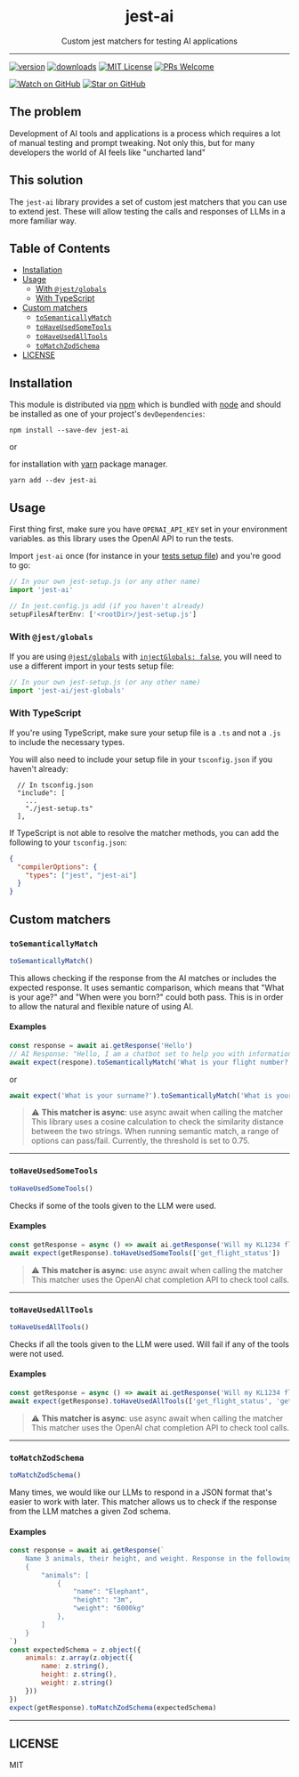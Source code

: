 <div align="center">
<h1>jest-ai</h1>

<p>Custom jest matchers for testing AI applications</p>

</div>

---

<!-- prettier-ignore-start -->
[![version][version-badge]][package] [![downloads][downloads-badge]][npmtrends]
[![MIT License][license-badge]][license]
[![PRs Welcome][prs-badge]][prs]

[![Watch on GitHub][github-watch-badge]][github-watch]
[![Star on GitHub][github-star-badge]][github-star]
<!-- prettier-ignore-end -->

## The problem

Development of AI tools and applications is a process which requires a lot of manual testing and prompt tweaking.
Not only this, but for many developers the world of AI feels like "uncharted land"

## This solution

The `jest-ai` library provides a set of custom jest matchers
that you can use to extend jest. These will allow testing the calls and responses of LLMs in a more familiar way.

## Table of Contents

- [Installation](#installation)
- [Usage](#usage)
  - [With `@jest/globals`](#with-jestglobals)
  - [With TypeScript](#with-typescript)
- [Custom matchers](#custom-matchers)
  - [`toSemanticallyMatch`](#tosemanticallymatch)
  - [`toHaveUsedSomeTools`](#tohaveusedsometools)
  - [`toHaveUsedAllTools`](#tohaveusedalltools)
  - [`toMatchZodSchema`](#tomatchzodschema)
- [LICENSE](#license)

<!-- END doctoc generated TOC please keep comment here to allow auto update -->

## Installation

This module is distributed via [npm][npm] which is bundled with [node][node] and
should be installed as one of your project's `devDependencies`:

```
npm install --save-dev jest-ai
```

or

for installation with [yarn](https://yarnpkg.com/) package manager.

```
yarn add --dev jest-ai
```

## Usage

First thing first, make sure you have `OPENAI_API_KEY` set in your environment variables.
as this library uses the OpenAI API to run the tests.

Import `jest-ai` once (for instance in your [tests setup
file][]) and you're good to go:

[tests setup file]:
  https://jestjs.io/docs/en/configuration.html#setupfilesafterenv-array

```javascript
// In your own jest-setup.js (or any other name)
import 'jest-ai'

// In jest.config.js add (if you haven't already)
setupFilesAfterEnv: ['<rootDir>/jest-setup.js']
```

### With `@jest/globals`

If you are using [`@jest/globals`][jest-globals announcement] with
[`injectGlobals: false`][inject-globals docs], you will need to use a different
import in your tests setup file:

```javascript
// In your own jest-setup.js (or any other name)
import 'jest-ai/jest-globals'
```

[jest-globals announcement]:
  https://jestjs.io/blog/2020/05/05/jest-26#a-new-way-to-consume-jest---jestglobals
[inject-globals docs]:
  https://jestjs.io/docs/configuration#injectglobals-boolean

### With TypeScript

If you're using TypeScript, make sure your setup file is a `.ts` and not a `.js`
to include the necessary types.

You will also need to include your setup file in your `tsconfig.json` if you
haven't already:

```
  // In tsconfig.json
  "include": [
    ...
    "./jest-setup.ts"
  ],
```

If TypeScript is not able to resolve the matcher methods, you can add the following to your `tsconfig.json`:
```json
{
  "compilerOptions": {
    "types": ["jest", "jest-ai"]
  }
}
```

## Custom matchers

### `toSemanticallyMatch`

```typescript
toSemanticallyMatch()
```

This allows checking if the response from the AI matches or includes the expected response.
It uses semantic comparison, which means that "What is your age?" and "When were you born?" could both pass.
This is in order to allow the natural and flexible nature of using AI.

#### Examples

```javascript
const response = await ai.getResponse('Hello')
// AI Response: "Hello, I am a chatbot set to help you with information for your flight. Can you please share your flight number with me?"
await expect(respone).toSemanticallyMatch('What is your flight number?')
```
or
```javascript
await expect('What is your surname?').toSemanticallyMatch('What is your last name?')
```

> :warning: **This matcher is async**: use async await when calling the matcher 
> This library uses a cosine calculation to check the similarity distance between the two strings.
> When running semantic match, a range of options can pass/fail. Currently, the threshold is set to 0.75.

<hr />

### `toHaveUsedSomeTools`

```typescript
toHaveUsedSomeTools()
```

Checks if some of the tools given to the LLM were used.

#### Examples

```javascript
const getResponse = async () => await ai.getResponse('Will my KL1234 flight be delayed?')
await expect(getResponse).toHaveUsedSomeTools(['get_flight_status'])
```

> :warning: **This matcher is async**: use async await when calling the matcher
> This matcher uses the OpenAI chat completion API to check tool calls.

<hr />

### `toHaveUsedAllTools`

```typescript
toHaveUsedAllTools()
```

Checks if all the tools given to the LLM were used. Will fail if any of the tools were not used.

#### Examples

```javascript
const getResponse = async () => await ai.getResponse('Will my KL1234 flight be delayed?')
await expect(getResponse).toHaveUsedAllTools(['get_flight_status', 'get_flight_delay'])
```

> :warning: **This matcher is async**: use async await when calling the matcher
> This matcher uses the OpenAI chat completion API to check tool calls.

<hr />

### `toMatchZodSchema`

```typescript
toMatchZodSchema()
```

Many times, we would like our LLMs to respond in a JSON format that's easier to work with later.
This matcher allows us to check if the response from the LLM matches a given Zod schema.

#### Examples

```javascript
const response = await ai.getResponse(`
    Name 3 animals, their height, and weight. Response in the following JSON format:
    {
        "animals": [
            {
                "name": "Elephant",
                "height": "3m",
                "weight": "6000kg"
            },
        ]
    }
`)
const expectedSchema = z.object({
    animals: z.array(z.object({
        name: z.string(),
        height: z.string(),
        weight: z.string()
    }))
})
expect(getResponse).toMatchZodSchema(expectedSchema)
```

<hr />

## LICENSE

MIT

<!-- prettier-ignore-start -->
[jest]: https://facebook.github.io/jest/
[npm]: https://www.npmjs.com/
[node]: https://nodejs.org
[version-badge]:
 https://img.shields.io/npm/v/@codeably/jest-ai.svg?style=flat-square
[package]: https://www.npmjs.com/package/@codeably/jest-ai
[downloads-badge]: 
  https://img.shields.io/npm/dm/@codeably/jest-ai.svg?style=flat-square
[npmtrends]: http://www.npmtrends.com/@codeably/jest-ai
[license-badge]: 
  https://img.shields.io/npm/l/@codeably/jest-ai.svg?style=flat-square
[license]: https://github.com/codeably-io/jest-ai/blob/main/LICENSE
[prs-badge]: 
  https://img.shields.io/badge/PRs-welcome-brightgreen.svg?style=flat-square
[prs]: http://makeapullrequest.com
[github-watch-badge]:
  https://img.shields.io/github/watchers/codeably-io/jest-ai.svg?style=social
[github-watch]: https://github.com/codeably-io/jest-ai/watchers
[github-star-badge]:
  https://img.shields.io/github/stars/codeably-io/jest-ai.svg?style=social
[github-star]: https://github.com/codeably-io/jest-ai/stargazers
<!-- prettier-ignore-end -->
